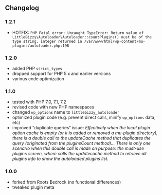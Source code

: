 ## Changelog

### 1.2.1
* HOTFIX: `PHP Fatal error: Uncaught TypeError: Return value of LittleBizzy\Autoloader\Autoloader::countPlugins() must be of the type string, integer returned in /var/www/html/wp-content/mu-plugins/autoloader.php:198`

### 1.2.0
* added PHP `strict_types`
* dropped support for PHP 5.x and earlier versions
* various code optimization

### 1.1.0
* tested with PHP 7.0, 7.1, 7.2
* revised code with new PHP namespaces
* changed `wp_options` name to `littlebizzy_autoloader`
* optimized plugin code (e.g. prevent direct calls, minify `wp_options` data, etc)
* improved "duplicate queries" issue: *Effectively when the local plugin option cache is empty (or it is added or removed a mu-plugin directory), there is a double call to the updateCache method that duplicates the query (originated from the pluginsCount method)... There is only one scenario when this double call is made on purpose: the must-use plugins screen, where calls the updatecache method to retrieve all plugins info to show the autoloaded plugins list.*

### 1.0.0
* forked from Roots Bedrock (no functional differences)
* tweaked plugin meta
